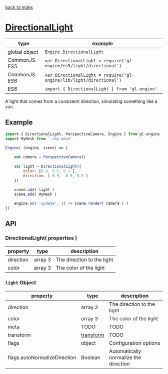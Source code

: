 [back to index](./)
# [DirectionalLight](https://github.com/gl-engine/gl-engine/tree/master/lib/light/directional)

| type          | example |
| ------------- | ------------------------------------- |
| global object | `Engine.DirectionalLight`                           |
| CommonJS ES5  | `var DirectionalLight = require('gl-engine/es5/light/directional')` |
| CommonJS ES6  | `var DirectionalLight = require('gl-engine/lib/light/directional')` |
| ES6           | `import { DirectionalLight } from 'gl-engine'`         |

A light that comes from a consistent direction, simulating something like a sun.

## Example

```js
import { DirectionalLight, PerspectiveCamera, Engine } from gl-engine
import MyMesh from './my-mesh'

Engine( (engine, scene) => {
	
	var camera = PerspectiveCamera()
	
	var light = DirectionalLight({
		color: [0.8, 0.5, 0.3 ],
		direction: [ 0.5, -0.5, 0.5 ]
	})
	
	scene.add( light )
	scene.add( MyMesh )

	engine.on( 'update', () => scene.render( camera ) )
})
```

## API

### DirectionalLight( properties )

| property     | type        | description |
| ------------ | ----------- | ----------- |
| direction    | array 3     | The direction to the light |
| color        | array 3     | The color of the light |

### `light` Object

| property     | type        | description |
| ------------ | ----------- | ----------- |
| direction    | array 3     | The direction to the light |
| color        | array 3     | The color of the light |
| meta         | TODO        | TODO        |
| transform    | [transform](./transform)   | TODO  |
| flags        | object      | Configuration options |
| flags.autoNormalizeDirection | Boolean | Automatically normalize the direction |
